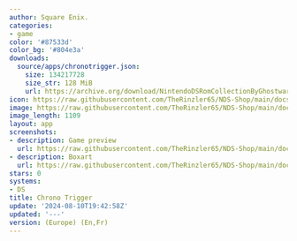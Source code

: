 ```yaml
---
author: Square Enix.
categories:
- game
color: '#87533d'
color_bg: '#804e3a'
downloads:
  source/apps/chronotrigger.json:
    size: 134217728
    size_str: 128 MiB
    url: https://archive.org/download/NintendoDSRomCollectionByGhostware/Chrono%20Trigger%20%28Europe%29%20%28En%2CFr%29.nds
icon: https://raw.githubusercontent.com/TheRinzler65/NDS-Shop/main/docs/assets/images/icons/chronotrigger.png
image: https://raw.githubusercontent.com/TheRinzler65/NDS-Shop/main/docs/assets/images/icons/chronotrigger.png
image_length: 1109
layout: app
screenshots:
- description: Game preview
  url: https://raw.githubusercontent.com/TheRinzler65/NDS-Shop/main/docs/assets/images/screenshots/chronotrigger/chronotrigger.png
- description: Boxart
  url: https://raw.githubusercontent.com/TheRinzler65/NDS-Shop/main/docs/assets/images/boxart/Chrono%20Trigger%20(Europe)%20(En%2CFr).nds.png
stars: 0
systems:
- DS
title: Chrono Trigger
update: '2024-08-10T19:42:58Z'
updated: '---'
version: (Europe) (En,Fr)
---
```

